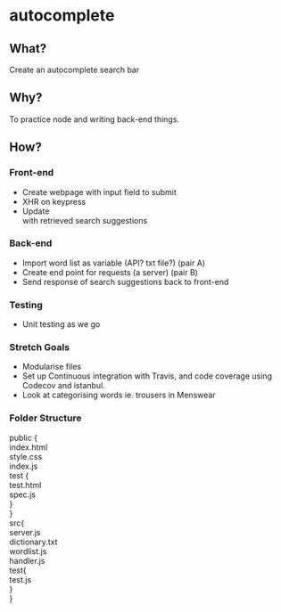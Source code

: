 # autocomplete

## What?
Create an autocomplete search bar

## Why?
To practice node and writing back-end things.

## How?
### Front-end
- Create webpage with input field to submit
- XHR on keypress
- Update <div> with retrieved search suggestions

### Back-end
- Import word list as variable (API? txt file?) (pair A)
- Create end point for requests (a server)      (pair B)
- Send response of search suggestions back to front-end

### Testing
- Unit testing as we go

### Stretch Goals
- Modularise files
- Set up Continuous integration with Travis, and code coverage using Codecov and istanbul.
- Look at categorising words ie. trousers in Menswear

### Folder Structure
public {<br>
  index.html<br>
  style.css<br>
  index.js<br>
  test {<br>
    test.html<br>
    spec.js<br>
  }<br>
}<br>
src{<br>
  server.js<br>
  dictionary.txt<br>
  wordlist.js<br>
  handler.js<br>
  test{<br>
    test.js<br>
  }<br>
}<br>
